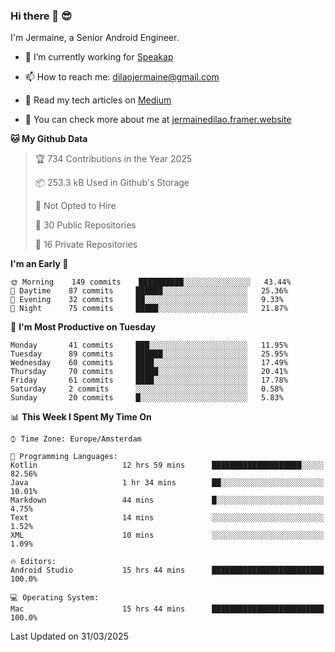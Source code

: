 ### Hi there 👋 😎
I'm Jermaine, a Senior Android Engineer.

- 🔭 I’m currently working for [Speakap](https://www.speakap.com/)

- 📫 How to reach me: dilaojermaine@gmail.com

- 📖 Read my tech articles on [Medium](https://jermainedilao.medium.com/)

- 👀 You can check more about me at [jermainedilao.framer.website](https://jermainedilao.framer.website)

<!--
**jermainedilao/jermainedilao** is a ✨ _special_ ✨ repository because its `README.md` (this file) appears on your GitHub profile.

Here are some ideas to get you started:

- 🔭 I’m currently working on ...
- 🌱 I’m currently learning ...
- 👯 I’m looking to collaborate on ...
- 🤔 I’m looking for help with ...
- 💬 Ask me about ...
- 📫 How to reach me: ...
- 😄 Pronouns: ...
- ⚡ Fun fact: ...
-->

<!--START_SECTION:waka-->
**🐱 My Github Data** 

> 🏆 734 Contributions in the Year 2025
 > 
> 📦 253.3 kB Used in Github's Storage 
 > 
> 🚫 Not Opted to Hire
 > 
> 📜 30 Public Repositories 
 > 
> 🔑 16 Private Repositories  
 > 
**I'm an Early 🐤** 

```text
🌞 Morning    149 commits    ██████████░░░░░░░░░░░░░░░   43.44% 
🌆 Daytime    87 commits     ██████░░░░░░░░░░░░░░░░░░░   25.36% 
🌃 Evening    32 commits     ██░░░░░░░░░░░░░░░░░░░░░░░   9.33% 
🌙 Night      75 commits     █████░░░░░░░░░░░░░░░░░░░░   21.87%

```
📅 **I'm Most Productive on Tuesday** 

```text
Monday       41 commits     ███░░░░░░░░░░░░░░░░░░░░░░   11.95% 
Tuesday      89 commits     ██████░░░░░░░░░░░░░░░░░░░   25.95% 
Wednesday    60 commits     ████░░░░░░░░░░░░░░░░░░░░░   17.49% 
Thursday     70 commits     █████░░░░░░░░░░░░░░░░░░░░   20.41% 
Friday       61 commits     ████░░░░░░░░░░░░░░░░░░░░░   17.78% 
Saturday     2 commits      ░░░░░░░░░░░░░░░░░░░░░░░░░   0.58% 
Sunday       20 commits     █░░░░░░░░░░░░░░░░░░░░░░░░   5.83%

```


📊 **This Week I Spent My Time On** 

```text
⌚︎ Time Zone: Europe/Amsterdam

💬 Programming Languages: 
Kotlin                   12 hrs 59 mins      ████████████████████░░░░░   82.56% 
Java                     1 hr 34 mins        ██░░░░░░░░░░░░░░░░░░░░░░░   10.01% 
Markdown                 44 mins             █░░░░░░░░░░░░░░░░░░░░░░░░   4.75% 
Text                     14 mins             ░░░░░░░░░░░░░░░░░░░░░░░░░   1.52% 
XML                      10 mins             ░░░░░░░░░░░░░░░░░░░░░░░░░   1.09%

🔥 Editors: 
Android Studio           15 hrs 44 mins      █████████████████████████   100.0%

💻 Operating System: 
Mac                      15 hrs 44 mins      █████████████████████████   100.0%

```


 Last Updated on 31/03/2025
<!--END_SECTION:waka-->
